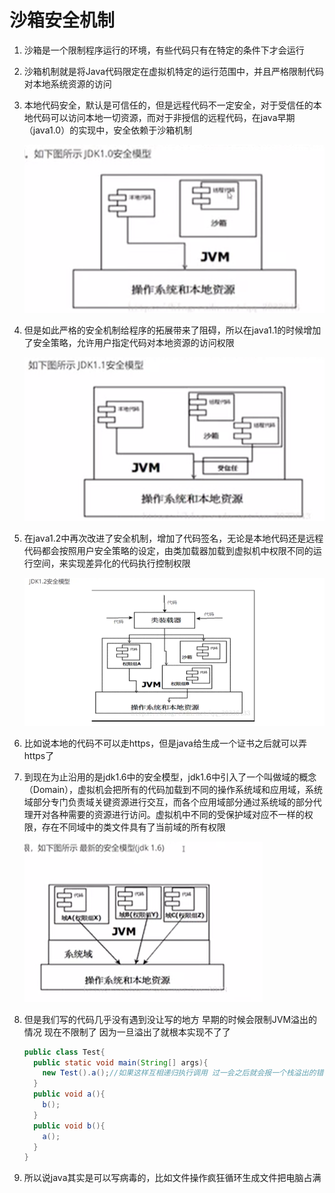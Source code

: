 # 沙箱安全机制

1. 沙箱是一个限制程序运行的环境，有些代码只有在特定的条件下才会运行

2. 沙箱机制就是将Java代码限定在虚拟机特定的运行范围中，并且严格限制代码对本地系统资源的访问

3. 本地代码安全，默认是可信任的，但是远程代码不一定安全，对于受信任的本地代码可以访问本地一切资源，而对于非授信的远程代码，在java早期（java1.0）的实现中，安全依赖于沙箱机制

   ![JDK1.0安全模型](../图片/JDK1.0安全模型.png)

4. 但是如此严格的安全机制给程序的拓展带来了阻碍，所以在java1.1的时候增加了安全策略，允许用户指定代码对本地资源的访问权限

   ![JDK1.1安全模型](../图片/JDK1.1安全模型.png)

5. 在java1.2中再次改进了安全机制，增加了代码签名，无论是本地代码还是远程代码都会按照用户安全策略的设定，由类加载器加载到虚拟机中权限不同的运行空间，来实现差异化的代码执行控制权限

   ![JDK1.1安全模型](../图片/JDK1.2安全模型.png)

6. 比如说本地的代码不可以走https，但是java给生成一个证书之后就可以弄https了

7. 到现在为止沿用的是jdk1.6中的安全模型，jdk1.6中引入了一个叫做域的概念（Domain），虚拟机会把所有的代码加载到不同的操作系统域和应用域，系统域部分专门负责域关键资源进行交互，而各个应用域部分通过系统域的部分代理开对各种需要的资源进行访问。虚拟机中不同的受保护域对应不一样的权限，存在不同域中的类文件具有了当前域的所有权限

   ![JDK1.1安全模型](../图片/JDK1.6安全模型.png)

8. 但是我们写的代码几乎没有遇到没让写的地方 早期的时候会限制JVM溢出的情况 现在不限制了 因为一旦溢出了就根本实现不了了

   ```java
   public class Test{
     public static void main(String[] args){
       new Test().a();//如果这样互相递归执行调用 过一会之后就会报一个栈溢出的错误 很多很多不间断
     }
     public void a(){
       b();
     }
     public void b(){
       a();
     }
   }
   ```

9. 所以说java其实是可以写病毒的，比如文件操作疯狂循环生成文件把电脑占满